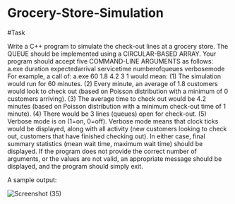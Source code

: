 # Grocery-Store-Simulation

#Task

Write a C++ program to simulate the check-out lines at a grocery store. The QUEUE should be implemented using 
a CIRCULAR-BASED ARRAY. Your program should accept five COMMAND-LINE ARGUMENTS as follows:
a.exe duration expectedarrival servicetime numberofqueues verbosemode
For example, a call of:
a.exe 60 1.8 4.2 3 1
would mean:
(1) The simulation would run for 60 minutes.
(2) Every minute, an average of 1.8 customers would look to check out (based on Poisson distribution with 
a minimum of 0 customers arriving).
(3) The  average  time  to  check  out  would  be  4.2  minutes  (based  on  Poisson  distribution  with  a  minimum 
check-out time of 1 minute).
(4) There would be 3 lines (queues) open for check-out.
(5) Verbose mode is on (1=on, 0=off). Verbose mode means that clock ticks would be displayed, along with 
all  activity  (new  customers  looking  to  check  out,  customers  that  have  finished  checking  out).  In  either 
case, final summary statistics (mean wait time, maximum wait time) should be displayed.
If  the  program  does  not  provide  the  correct  number  of  arguments,  or  the  values  are  not  valid,  an  appropriate 
message should be displayed, and the program should simply exit.

A sample output:

![Screenshot (35)](https://user-images.githubusercontent.com/68082619/169068422-9545026b-9ed6-42ca-8fb2-8b8fa770aea1.png)

